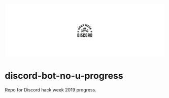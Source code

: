 ![Discord Hack Week](images/banner.png)

# discord-bot-no-u-progress 
Repo for Discord hack week 2019 progress.
